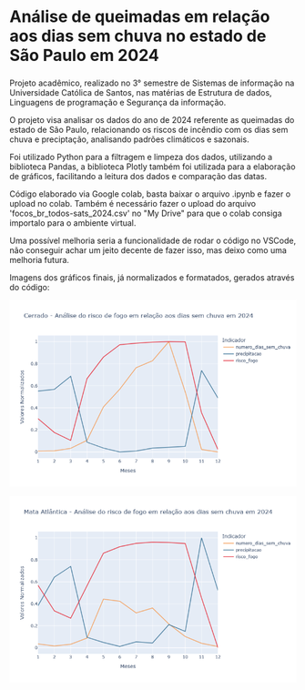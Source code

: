 # Análise de queimadas em relação aos dias sem chuva no estado de São Paulo em 2024

###

Projeto acadêmico, realizado no 3° semestre de Sistemas de informação na Universidade Católica de Santos, nas matérias de Estrutura de dados, Linguagens de programação e Segurança da informação.

O projeto visa analisar os dados do ano de 2024 referente as queimadas do estado de São Paulo, relacionando os riscos de incêndio com os dias sem chuva e preciptação, analisando padrões climáticos e sazonais.

Foi utilizado Python para a filtragem e limpeza dos dados, utilizando a biblioteca Pandas, a biblioteca Plotly também foi utilizada para a elaboração de gráficos, facilitando a leitura dos dados e comparação das datas.

Código elaborado via Google colab, basta baixar o arquivo .ipynb e fazer o upload no colab. Também é necessário fazer o upload do arquivo 'focos_br_todos-sats_2024.csv' no "My Drive" para que o colab consiga importalo para o ambiente virtual. 

Uma possível melhoria seria a funcionalidade de rodar o código no VSCode, não conseguir achar um jeito decente de fazer isso, mas deixo como uma melhoria futura.

Imagens dos gráficos finais, já normalizados e formatados, gerados através do código:

![Gráfico Cerrado Queimadas](cerrado_queimadas.png)

![Gráfico Mata Atlântica Queimadas](mata-atlantica_queimadas.png)
